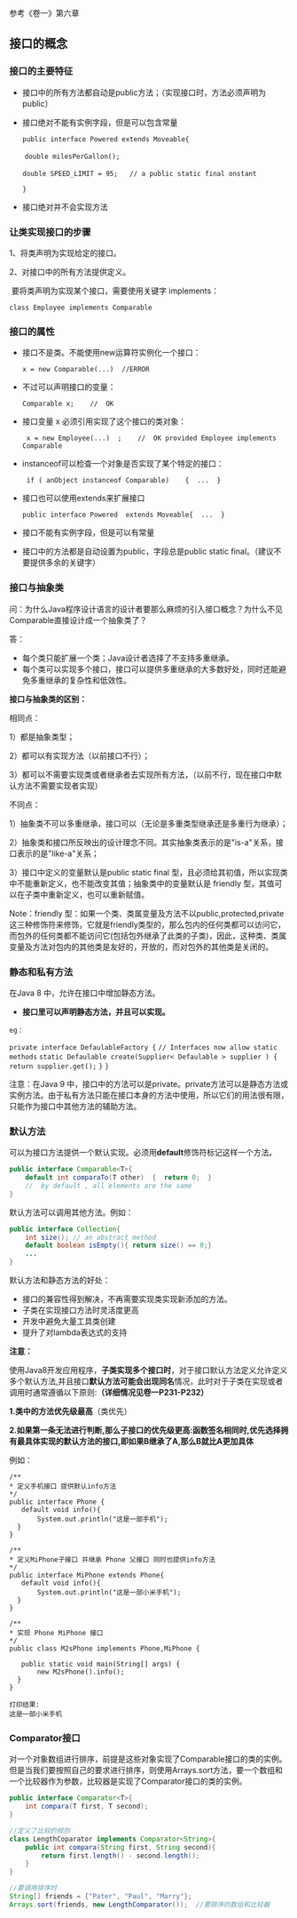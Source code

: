 参考《卷一》第六章

## 接口的概念

### 接口的主要特征

* 接口中的所有方法都自动是public方法；（实现接口时，方法必须声明为public）

* 接口绝对不能有实例字段，但是可以包含常量

  `public interface Powered extends Moveable{`

  ​	`double milesPerGallon();`

  ​	`double SPEED_LIMIT = 95;	// a public static final onstant`

  `}`

* 接口绝对并不会实现方法

### 让类实现接口的步骤

1、将类声明为实现给定的接口。

2、对接口中的所有方法提供定义。

​	要将类声明为实现某个接口，需要使用关键字	implements：

`class Employee implements Comparable`

### 接口的属性

* 接口不是类。不能使用new运算符实例化一个接口：

  `x = new Comparable(...)	//ERROR`

* 不过可以声明接口的变量：

  `Comparable x;	//  OK`

* 接口变量 x 必须引用实现了这个接口的类对象：

  ` x = new Employee(...)  ;	//  OK provided Employee implements Comparable`

* instanceof可以检查一个对象是否实现了某个特定的接口：

  ` if ( anObject instanceof Comparable)	{  ...  }`

* 接口也可以使用extends来扩展接口

  `public interface Powered  extends Moveable{  ...  }`

* 接口不能有实例字段，但是可以有常量

* 接口中的方法都是自动设置为public，字段总是public static final。（建议不要提供多余的关键字）

### 接口与抽象类

问：为什么Java程序设计语言的设计者要那么麻烦的引入接口概念？为什么不见Comparable直接设计成一个抽象类了？

答：

* 每个类只能扩展一个类；Java设计者选择了不支持多重继承。
* 每个类可以实现多个接口，接口可以提供多重继承的大多数好处，同时还能避免多重继承的复杂性和低效性。

**接口与抽象类的区别：**

相同点：

1）都是抽象类型；

2）都可以有实现方法（以前接口不行）；

3）都可以不需要实现类或者继承者去实现所有方法，（以前不行，现在接口中默认方法不需要实现者实现）

不同点：

1）抽象类不可以多重继承，接口可以（无论是多重类型继承还是多重行为继承）；

2）抽象类和接口所反映出的设计理念不同。其实抽象类表示的是"is-a"关系，接口表示的是"like-a"关系；

3）接口中定义的变量默认是public static final 型，且必须给其初值，所以实现类中不能重新定义，也不能改变其值；抽象类中的变量默认是 friendly 型，其值可以在子类中重新定义，也可以重新赋值。

Note：friendly 型：如果一个类、类属变量及方法不以public,protected,private这三种修饰符来修饰，它就是friendly类型的，那么包内的任何类都可以访问它，而包外的任何类都不能访问它(包括包外继承了此类的子类)，因此，这种类、类属变量及方法对包内的其他类是友好的，开放的，而对包外的其他类是关闭的。

### 静态和私有方法

在Java 8 中，允许在接口中增加静态方法。

* **接口里可以声明静态方法，并且可以实现。**

`eg：`

`private interface DefaulableFactory {`
   `// Interfaces now allow static methods`
   `static Defaulable create(Supplier< Defaulable > supplier ) {`
       `return supplier.get();`
   `}`
`}`

注意：在Java 9 中，接口中的方法可以是private。private方法可以是静态方法或实例方法。由于私有方法只能在接口本身的方法中使用，所以它们的用法很有限，只能作为接口中其他方法的辅助方法。

### 默认方法

可以为接口方法提供一个默认实现。必须用**default**修饰符标记这样一个方法。

```Java
public interface Comparable<T>{
	default int comparaTo(T other)	{  return 0;  }
	//  by default , all elements are the same`
}
```

默认方法可以调用其他方法。例如：

```java
public interface Collection{
    int size();	// an abstract method
    default boolean isEmpty(){ return size() == 0;}
    ...
}
```

默认方法和静态方法的好处：

* 接口的兼容性得到解决，不再需要实现类实现新添加的方法。
* 子类在实现接口方法时灵活度更高
* 开发中避免大量工具类创建
* 提升了对lambda表达式的支持

**注意：**

使用Java8开发应用程序，**子类实现多个接口时**，对于接口默认方法定义允许定义多个默认方法,并且接口**默认方法可能会出现同名**情况，此时对于子类在实现或者调用时通常遵循以下原则:**（详细情况见卷一P231-P232）**

**1.类中的方法优先级最高**（类优先）

**2.如果第一条无法进行判断,那么子接口的优先级更高:函数签名相同时,优先选择拥有最具体实现的默认方法的接口,即如果B继承了A,那么B就比A更加具体**

例如：

```
/**
* 定义手机接口 提供默认info方法
*/
public interface Phone {
   default void info(){
       System.out.println("这是一部手机");
  }
}

/**
* 定义MiPhone子接口 并继承 Phone 父接口 同时也提供info方法
*/
public interface MiPhone extends Phone{
   default void info(){
       System.out.println("这是一部小米手机");
  }
}

/**
* 实现 Phone MiPhone 接口
*/
public class M2sPhone implements Phone,MiPhone {

   public static void main(String[] args) {
       new M2sPhone().info();
  }
}

打印结果:
这是一部小米手机

```

### Comparator接口

对一个对象数组进行排序，前提是这些对象实现了Comparable接口的类的实例。但是当我们要按照自己的要求进行排序，则使用Arrays.sort方法，要一个数组和一个比较器作为参数，比较器是实现了Comparator接口的类的实例。

```java
public interface Comparator<T>{
	int compara(T first, T second);
}

//定义了比较的规则
class LengthCoparator implements Comparator<String>{
    public int compara(String first, String second){
        return first.length() - second.length();
    }
}

//要调用排序时
String[] friends = {"Pater", "Paul", "Marry"};
Arrays.sort(friends, new LengthComparator());  //要排序的数组和比较器
```

